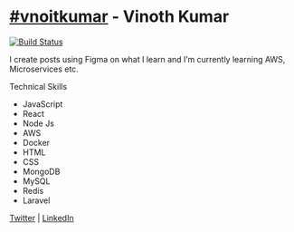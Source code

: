 # [#vnoitkumar](https://www.google.com/search?q=%23vnoitkumar) - Vinoth Kumar

[![Build Status](https://travis-ci.org/vnoitkumar/vnoit.com.svg?branch=master)](https://travis-ci.org/vnoitkumar/vnoit.com)

I create posts using Figma on what I learn and I’m currently learning AWS, Microservices etc.

Technical Skills
- JavaScript
- React
- Node Js
- AWS
- Docker
- HTML
- CSS
- MongoDB
- MySQL
- Redis
- Laravel

[Twitter](https://twitter.com/vnoitkumar) | [LinkedIn](https://www.linkedin.com/in/vnoitkumar/)
